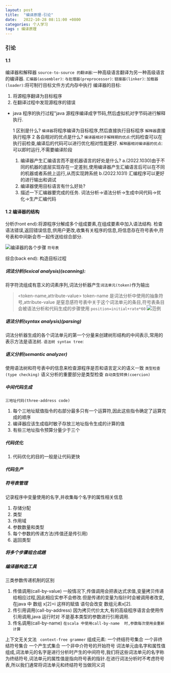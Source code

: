 ```yaml
---
layout: post
title:  "编译原理-引论"
date:   2022-10-28 08:11:00 +0800
categories: 个人学习
tags : 编译原理
---
```

### 引论
#### 1.1

编译器和解释器
`source-to-source 的翻译器`:一种高级语言翻译为另一种高级语言的编译器.
`汇编器(assembler)`:
`与处理器(preprocessor)`:
`链接器(linker)`:
`加载器(loader)`:将可制行目标文件方式内存中执行
编译器的目标:
1. 将源程序翻译为目标程序
2. 在翻译过程中发现源程序的错误
- java 程序的执行过程"java 源程序编译成字节码,然后虚拟机对字节码进行解释执行.

    1 区别是什么?
        `编译器`将程序编译为目标程序,然后直接执行目标程序
        `解释器`直接执行程序
    2 各自相对的优点是什么?
        `编译器相对于解释期的优点`:代码检查可以在执行前检查,编译后的代码可以进行优化相对性能更好.
        `解释器相对编译器的优点`:可以即时运行,不需要编译阶段
    1. 编译器产生汇编语言而不是机器语言的好处是什么?
        a.(2022.1030)由于不同的机器的底层实现存在一定差别,使用编译器产生汇编语言后可以在不同的机器或者系统上运行,从而实现跨系统
        b.(2022.1031) 汇编程序可以更好的进行输出和调试
    2. 编译器使用目标语言有什么好处?
    3. 描述一下汇编器要完成的任务.
        词法分析->语法分析->生成中间代码->优化->生产汇编代码
    
#### 1.2 编译器的结构
分析(front end):将源程序分解成多个组成要素,在组成要素中加入语法结构.
检查语法错误,返回错误信息,供用户更改,收集有关程序的信息,将信息存在符号表中,符号表和中间新会市一起传送给综合部分.

![编译器的各个步骤](http://tva1.sinaimg.cn/large/e2f80bb0gy1h7oa1epb2lj20go0nsmy5.jpg)
`符号表`

综合(back end): 构造目标过程

##### 词法分析(lexical analysis)(scanning):
将字符流组成有意义的词素序列,词法分析器产生`词法单元(token)`作为输出
> <token-name,attribute-value>
token-name 是词法分析中使用的抽象符号,attribute-value 是窒息感符号表中关于这个词法单元的条目,符号表条目会被语法分析和代码生成的步骤使用
`position=initial+rate*60`
![范例](http://tva1.sinaimg.cn/large/e2f80bb0gy1h7oax6tv8rj20in0s1gq0.jpg)

##### 语法分析(syntax analysis)(parsing)
词法分析器生成的各个词法单元的第一个分量来创建树形结构的中间表示,常用的表示方法是语法树.
`语法树 syntax tree`:

##### 语义分析(semantic analyzer)
使用语法树和符号表中的信息来检查源程序是否和语言定义的语义一致
`类型检查(type checking)`
语义分析的重要部分是类型检查
`自动类型转换(coercion)`
##### 中间代码生成
`三地址代码(three-address code)`
1. 每个三地址赋值指令的右部分最多只有一个运算符,因此这些指令确定了运算完成的顺序
2. 编译器应该生成临时敏子存放三地址指令生成的计算的值
3. 有些三地址指令预算分量少于三个
##### 代码优化
1. 代码优化的目的一般是让代码更快
##### 代码生产
##### 符号表管理
记录程序中变量使用的名字,并收集每个名字的属性相关信息
1. 存储分配
2. 类型
3. 作用域
4. 参数数量和类型
5. 每个参数的传递方法(传值还是传引用)
6. 返回类型
##### 将多个步骤组合成趟
##### 编译器构造工具

三类参数传递机制的区别
1. 传值调用(call-by-value)
   一般情况下,传值调用会把表达式求值,变量拷贝传递给相应过程,因此相应实参不会修改.但是传递的变量为指针时会被调用者改变,在java 中 数组 x[2]=i 这样的赋值 语句会改变 数组元素x[2].
2. 传引用调用(call-by-address)
   因为拷贝代价太大,有的高级程序语言会使用传引用调用,java 运行时对 不是基本类型的参数进行引用调用.
3. 传名调用(call-by-name)
   `在scala 中使用call-by-name  时,参数每次使用会重新计算`

上下文无关文法
` context-free grammer`
组成元素:
    一个终结符号集合
    一个非终结符号集合
    一个产生式集合
    一个非中介符号的开始符号
词法单元由名字和属性值组成,词法单元的名字是进行分析时产生的中间符号,我们将这些词法单元的名字称为终结符号,词法单元的属性值是指向符号表的指针.在进行词法分析时不考虑符号表,所以我们通常将词法单元和终结符号当做同义词